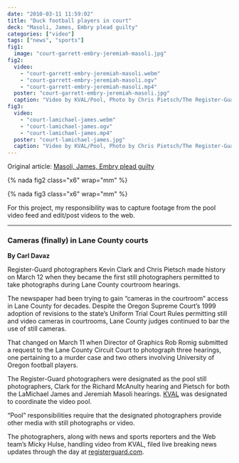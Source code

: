 ```yaml
---
date: "2010-03-11 11:59:02"
title: "Duck football players in court"
deck: "Masoli, James, Embry plead guilty"
categories: ["video"]
tags: ["news", "sports"]
fig1:
  image: "court-garrett-embry-jeremiah-masoli.jpg"
fig2:
  video:
    - "court-garrett-embry-jeremiah-masoli.webm"
    - "court-garrett-embry-jeremiah-masoli.ogv"
    - "court-garrett-embry-jeremiah-masoli.mp4"
  poster: "court-garrett-embry-jeremiah-masoli.jpg"
  caption: "Video by KVAL/Pool, Photo by Chris Pietsch/The Register-Guard"
fig3:
  video:
    - "court-lamichael-james.webm"
    - "court-lamichael-james.ogv"
    - "court-lamichael-james.mp4"
  poster: "court-lamichael-james.jpg"
  caption: "Video by KVAL/Pool, Photo by Chris Pietsch/The Register-Guard"
---
```


Original article: [Masoli, James, Embry plead guilty](http://projects.registerguard.com/csp/cms/sites/web/news/24557122-57/james-masoli-guilty-oregon-jail.csp)

{% nada fig2 class="x6" wrap="mm" %}

{% nada fig3 class="x6" wrap="mm" %}

For this project, my responsibility was to capture footage from the pool video feed and edit/post videos to the web.

---

### Cameras (finally) in Lane County courts
**By Carl Davaz**

Register-Guard photographers Kevin Clark and Chris Pietsch made history on March 12 when they became the first still photographers permitted to take photographs during Lane County courtroom hearings.

The newspaper had been trying to gain “cameras in the courtroom” access in Lane County for decades. Despite the Oregon Supreme Court’s 1999 adoption of revisions to the state’s Uniform Trial Court Rules permitting still and video cameras in courtrooms, Lane County judges continued to bar the use of still cameras.

That changed on March 11 when Director of Graphics Rob Romig submitted a request to the Lane County Circuit Court to photograph three hearings, one pertaining to a murder case and two others involving University of Oregon football players.

The Register-Guard photographers were designated as the pool still photographers, Clark for the Richard McAnulty hearing and Pietsch for both the LaMichael James and Jeremiah Masoli hearings. <a href="http://www.kval.com/">KVAL</a> was designated to coordinate the video pool.

“Pool” responsibilities require that the designated photographers provide other media with still photographs or video.

The photographers, along with news and sports reporters and the Web team’s Micky Hulse, handling video from KVAL, filed live breaking news updates through the day at [registerguard.com](http://registerguard.com/).
